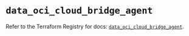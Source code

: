 # `data_oci_cloud_bridge_agent`

Refer to the Terraform Registry for docs: [`data_oci_cloud_bridge_agent`](https://registry.terraform.io/providers/oracle/oci/6.37.0/docs/data-sources/cloud_bridge_agent).

